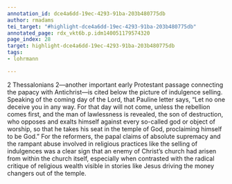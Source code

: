 ```yaml
---
annotation_id: dce4a6dd-19ec-4293-91ba-203b480775db
author: rmadams
tei_target: "#highlight-dce4a6dd-19ec-4293-91ba-203b480775db"
annotated_page: rdx_vkt6b.p.idm140051179574320
page_index: 28
target: highlight-dce4a6dd-19ec-4293-91ba-203b480775db
tags:
- lohrmann

---
```

2 Thessalonians 2—another important early Protestant passage connecting the papacy with Antichrist—is cited below the picture of indulgence selling. Speaking of the coming day of the Lord, that Pauline letter says, “Let no one deceive you in any way. For that day will not come, unless the rebellion comes first, and the man of lawlessness is revealed, the son of destruction, who opposes and exalts himself against every so-called god or object of worship, so that he takes his seat in the temple of God, proclaiming himself to be God.” For the reformers, the papal claims of absolute supremacy and the rampant abuse involved in religious practices like the selling of indulgences was a clear sign that an enemy of Christ’s church had arisen from within the church itself, especially when contrasted with the radical critique of religious wealth visible in stories like Jesus driving the money changers out of the temple.